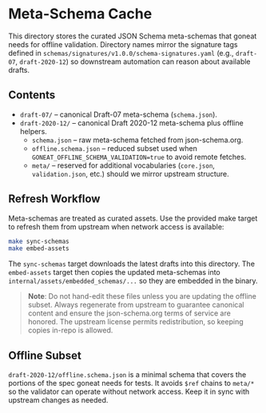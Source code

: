 # Meta-Schema Cache

This directory stores the curated JSON Schema meta-schemas that goneat needs for
offline validation. Directory names mirror the signature tags defined in
`schemas/signatures/v1.0.0/schema-signatures.yaml` (e.g., `draft-07`,
`draft-2020-12`) so downstream automation can reason about available drafts.

## Contents

- `draft-07/` – canonical Draft-07 meta-schema (`schema.json`).
- `draft-2020-12/` – canonical Draft 2020-12 meta-schema plus offline helpers.
  - `schema.json` – raw meta-schema fetched from json-schema.org.
  - `offline.schema.json` – reduced subset used when
    `GONEAT_OFFLINE_SCHEMA_VALIDATION=true` to avoid remote fetches.
  - `meta/` – reserved for additional vocabularies (`core.json`, `validation.json`,
    etc.) should we mirror upstream structure.

## Refresh Workflow

Meta-schemas are treated as curated assets. Use the provided make target to
refresh them from upstream when network access is available:

```bash
make sync-schemas
make embed-assets
```

The `sync-schemas` target downloads the latest drafts into this directory. The
`embed-assets` target then copies the updated meta-schemas into
`internal/assets/embedded_schemas/...` so they are embedded in the binary.

> **Note**: Do not hand-edit these files unless you are updating the offline
> subset. Always regenerate from upstream to guarantee canonical content and
> ensure the json-schema.org terms of service are honored. The upstream license
> permits redistribution, so keeping copies in-repo is allowed.

## Offline Subset

`draft-2020-12/offline.schema.json` is a minimal schema that covers the portions
of the spec goneat needs for tests. It avoids `$ref` chains to `meta/*` so the
validator can operate without network access. Keep it in sync with upstream
changes as needed.
